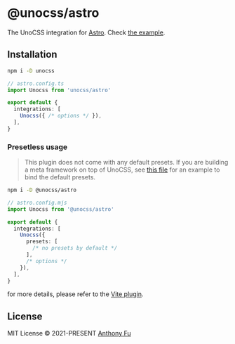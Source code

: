 # @unocss/astro

The UnoCSS integration for [Astro](https://astro.build/). Check [the example](../../examples/astro/).

## Installation

```bash
npm i -D unocss
```

```ts
// astro.config.ts
import Unocss from 'unocss/astro'

export default {
  integrations: [
    Unocss({ /* options */ }),
  ],
}
```

### Presetless usage

> This plugin does not come with any default presets.
> If you are building a meta framework on top of UnoCSS, see [this file](https://github.com/unocss/unocss/blob/main/packages/unocss/src/astro.ts) for an example to bind the default presets.

```bash
npm i -D @unocss/astro
```

```ts
// astro.config.mjs
import Unocss from '@unocss/astro'

export default {
  integrations: [
    Unocss({
      presets: [
        /* no presets by default */
      ],
      /* options */
    }),
  ],
}
```

for more details, please refer to the [Vite plugin](../vite).

## License

MIT License &copy; 2021-PRESENT [Anthony Fu](https://github.com/antfu)
